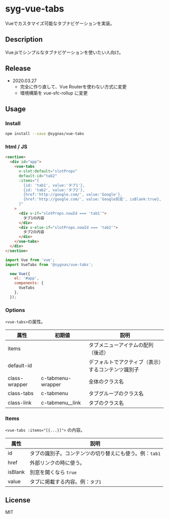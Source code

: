 # syg-vue-tabs

Vueでカスタマイズ可能なタブナビゲーションを実装。

## Description
Vue.jsでシンプルなタブナビゲーションを使いたい人向け。


## Release

- 2020.03.27
  - 完全に作り直して、Vue Routerを使わない方式に変更
  - 環境構築を vue-sfc-rollup に変更

## Usage

### Install

```sh
npm install --save @sygnas/vue-tabs
```

### html / JS

```html
<section>
  <div id="app">
    <vue-tabs
      v-slot:default="slotProps"
      default-id="tab2"
      :items="[
        {id: 'tab1', value:'タブ1'},
        {id: 'tab2', value:'タブ2'},
        {href:'http://google.com/', value:'Google'},
        {href:'http://google.com/', value:'Google別窓', isBlank:true},
      ]"
    >
      <div v-if="slotProps.nowId === 'tab1'">
        タブ1の内容
      </div>
      <div v-else-if="slotProps.nowId === 'tab2'">
        タブ2の内容
      </div>
    </vue-tabs>
  </div>
</section>
```

```javascript
import Vue from 'vue';
import VueTabs from '@sygnas/vue-tabs';

  new Vue({
    el: '#app',
    components: {
      VueTabs
    },
  });
```

### Options

`<vue-tabs>`の属性。

| 属性 | 初期値 | 説明 |
| --- | --- | --- |
| items |  | タブメニューアイテムの配列（後述） |
| default-id |  | デフォルトでアクティブ（表示）するコンテンツ識別子 |
| class-wrapper | c-tabmenu-wrapper | 全体のクラス名 |
| class-tabs | c-tabmenu | タブグループのクラス名 |
| class-link | c-tabmenu__link | タブのクラス名 |

### Items

`<vue-tabs :items="[{...}]">` の内容。

| 属性 | 説明 |
| --- | --- |
| id | タブの識別子。コンテンツの切り替えにも使う。例：`tab1` |
| href | 外部リンクの時に使う。 |
| isBlank | 別窓を開くなら `true` |
| value | タブに掲載する内容。例：`タブ1` |


## License
MIT